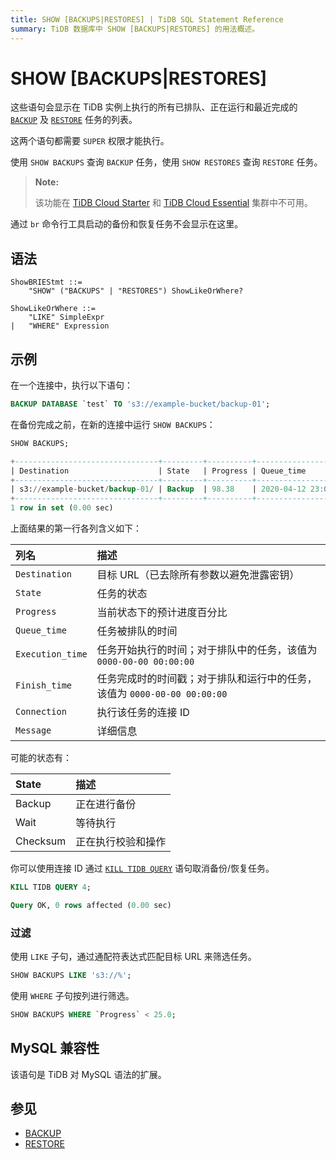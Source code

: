 ```yaml
---
title: SHOW [BACKUPS|RESTORES] | TiDB SQL Statement Reference
summary: TiDB 数据库中 SHOW [BACKUPS|RESTORES] 的用法概述。
---
```


# SHOW [BACKUPS|RESTORES]

这些语句会显示在 TiDB 实例上执行的所有已排队、正在运行和最近完成的 [`BACKUP`](/sql-statements/sql-statement-backup.md) 及 [`RESTORE`](/sql-statements/sql-statement-restore.md) 任务的列表。

这两个语句都需要 `SUPER` 权限才能执行。

使用 `SHOW BACKUPS` 查询 `BACKUP` 任务，使用 `SHOW RESTORES` 查询 `RESTORE` 任务。

> **Note:**
>
> 该功能在 [TiDB Cloud Starter](https://docs.pingcap.com/tidbcloud/select-cluster-tier#starter) 和 [TiDB Cloud Essential](https://docs.pingcap.com/tidbcloud/select-cluster-tier#essential) 集群中不可用。

通过 `br` 命令行工具启动的备份和恢复任务不会显示在这里。

## 语法

```ebnf+diagram
ShowBRIEStmt ::=
    "SHOW" ("BACKUPS" | "RESTORES") ShowLikeOrWhere?

ShowLikeOrWhere ::=
    "LIKE" SimpleExpr
|   "WHERE" Expression
```

## 示例

在一个连接中，执行以下语句：

```sql
BACKUP DATABASE `test` TO 's3://example-bucket/backup-01';
```

在备份完成之前，在新的连接中运行 `SHOW BACKUPS`：

```sql
SHOW BACKUPS;
```

```sql
+--------------------------------+---------+----------+---------------------+---------------------+-------------+------------+---------+
| Destination                    | State   | Progress | Queue_time          | Execution_time      | Finish_time | Connection | Message |
+--------------------------------+---------+----------+---------------------+---------------------+-------------+------------+---------+
| s3://example-bucket/backup-01/ | Backup  | 98.38    | 2020-04-12 23:09:03 | 2020-04-12 23:09:25 |        NULL |          4 | NULL    |
+--------------------------------+---------+----------+---------------------+---------------------+-------------+------------+---------+
1 row in set (0.00 sec)
```

上面结果的第一行各列含义如下：

| 列名 | 描述 |
| :-------- | :--------- |
| `Destination` | 目标 URL（已去除所有参数以避免泄露密钥） |
| `State` | 任务的状态 |
| `Progress` | 当前状态下的预计进度百分比 |
| `Queue_time` | 任务被排队的时间 |
| `Execution_time` | 任务开始执行的时间；对于排队中的任务，该值为 `0000-00-00 00:00:00` |
| `Finish_time` | 任务完成时的时间戳；对于排队和运行中的任务，该值为 `0000-00-00 00:00:00` |
| `Connection` | 执行该任务的连接 ID |
| `Message` | 详细信息 |

可能的状态有：

| State | 描述 |
| :-----|:------------|
| Backup | 正在进行备份 |
| Wait | 等待执行 |
| Checksum | 正在执行校验和操作 |

你可以使用连接 ID 通过 [`KILL TIDB QUERY`](/sql-statements/sql-statement-kill.md) 语句取消备份/恢复任务。

```sql
KILL TIDB QUERY 4;
```

```sql
Query OK, 0 rows affected (0.00 sec)
```

### 过滤

使用 `LIKE` 子句，通过通配符表达式匹配目标 URL 来筛选任务。

```sql
SHOW BACKUPS LIKE 's3://%';
```

使用 `WHERE` 子句按列进行筛选。

```sql
SHOW BACKUPS WHERE `Progress` < 25.0;
```

## MySQL 兼容性

该语句是 TiDB 对 MySQL 语法的扩展。

## 参见

* [BACKUP](/sql-statements/sql-statement-backup.md)
* [RESTORE](/sql-statements/sql-statement-restore.md)